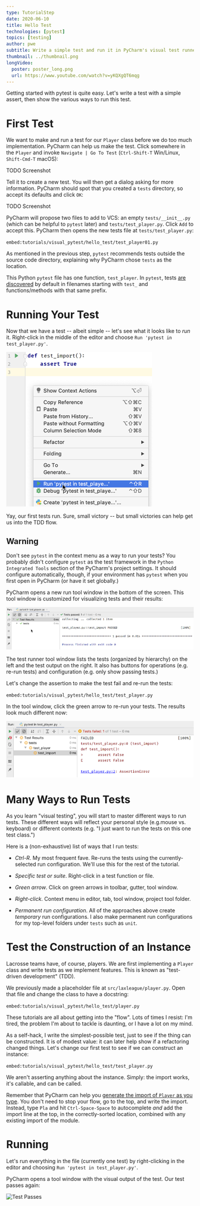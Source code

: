 ```yaml
---
type: TutorialStep
date: 2020-06-10
title: Hello Test
technologies: [pytest]
topics: [testing]
author: pwe
subtitle: Write a simple test and run it in PyCharm's visual test runner.
thumbnail: ../thumbnail.png
longVideo:
  poster: poster_long.png
  url: https://www.youtube.com/watch?v=yKQXgQT6mqg
---
```


Getting started with pytest is quite easy.
Let's write a test with a simple assert, then show the various ways to run this test.

# First Test

We want to make and run a test for our `Player` class before we do too much implementation.
PyCharm can help us make the test.
Click somewhere in the `Player` and invoke `Navigate | Go To Test` (`Ctrl-Shift-T` Win/Linux, `Shift-Cmd-T` macOS):

TODO Screenshot

Tell it to create a new test.
You will then get a dialog asking for more information.
PyCharm should spot that you created a `tests` directory, so accept its defaults and click `OK`:

TODO Screenshot

PyCharm will propose two files to add to VCS: an empty `tests/__init__.py` (which can be helpful to `pytest` later) and `tests/test_player.py`.
Click `Add` to accept this.
PyCharm then opens the new tests file at `tests/test_player.py`:

`embed:tutorials/visual_pytest/hello_test/test_player01.py`

As mentioned in the previous step, `pytest` recommends tests outside the source code directory, explaining why PyCharm chose `tests` as the location.

This Python `pytest` file has one function, `test_player`. 
In `pytest`, tests [are discovered](https://docs.pytest.org/en/latest/goodpractices.html#conventions-for-python-test-discovery) by default in filenames starting with `test_` and functions/methods with that same prefix.

# Running Your Test

Now that we have a test -- albeit simple -- let's see what it looks like to *run* it. 
Right-click in the middle of the editor and choose `Run 'pytest in test_player.py'`.

![Run Tests via Context Menu](./context_menu.png)

Yay, our first tests run. 
Sure, small victory -- but small victories can help get us into the TDD flow.

## Warning

Don't see `pytest` in the context menu as a way to run your tests?
You probably didn't configure `pytest` as the test framework in the `Python Integrated Tools` section of the PyCharm's project settings. 
It should configure automatically, though, if your environment has `pytest` when you first open in PyCharm (or have it set globally.)

PyCharm opens a new run tool window in the bottom of the screen.
This tool window is customized for visualizing tests and their results:

![Run Tests Tool Window](./tool_window.png)

The test runner tool window lists the tests (organized by hierarchy) on the left and the test output on the right. 
It also has buttons for operations (e.g. re-run tests) and configuration (e.g. only show passing tests.)

Let's change the assertion to make the test fail and re-run the tests:

`embed:tutorials/visual_pytest/hello_test/test_player.py`

In the tool window, click the green arrow to re-run your tests. 
The results look much different now:

![Failing Tests](./failing.png)

# Many Ways to Run Tests

As you learn "visual testing", you will start to master different ways to run tests. 
These different ways will reflect your personal style (e.g.mouse vs. keyboard) or different contexts (e.g. "I just want to run the tests on this one test class.")

Here is a (non-exhaustive) list of ways that I run tests:

- *Ctrl-R*. 
My most frequent fave. 
Re-runs the tests using the currently-selected run configuration. 
We'll use this for the rest of the tutorial.

- *Specific test or suite*. 
Right-click in a test function or file.

- *Green arrow*. Click on green arrows in toolbar, gutter, tool window.

- *Right-click*. Context menu in editor, tab, tool window, project tool folder.

- *Permanent run configuration*.
All of the approaches above create *temporary* run configurations. 
I also make permanent run configurations for my top-level folders under `tests` such as `unit`.

# Test the Construction of an Instance

Lacrosse teams have, of course, players. 
We are first implementing a `Player` class and write tests as we implement features.
This is known as "test-driven development" (TDD).

We previously made a placeholder file at `src/laxleague/player.py`.
Open that file and change the class to have a docstring:

`embed:tutorials/visual_pytest/hello_test/player.py`

These tutorials are all about getting into the "flow". 
Lots of times I resist: I'm tired, the problem I'm about to tackle is daunting, or I have a lot on my mind.

As a self-hack, I write the simplest-possible test, just to see if the thing can be constructed. 
It is of modest value: it can later help show if a refactoring changed things.
Let's change our first test to see if we can construct an instance:

`embed:tutorials/visual_pytest/hello_test/test_player.py`

We aren't asserting anything about the instance.
Simply: the import works, it's callable, and can be called.

Remember that PyCharm can help you [generate the import of `Player` as you type](../../../tips/generate-imports-while-typing/). 
You don't need to stop your flow, go to the top, and write the import. 
Instead, type `Pla` and hit `Ctrl-Space-Space` to autocomplete *and* add the import line at the top, in the correctly-sorted location, combined with any existing import of the module.

# Running

Let's run everything in the file (currently one test) by right-clicking in the editor and choosing `Run 'pytest in test_player.py'`.

PyCharm opens a tool window with the visual output of the test.
Our test passes again:

![Test Passes](./test_passes.png)
